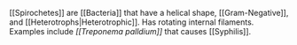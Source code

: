 [[Spirochetes]] are [[Bacteria]] that have a helical shape, [[Gram-Negative]], and [[Heterotrophs|Heterotrophic]]. Has rotating internal filaments. Examples include *[[Treponema palldium]]* that causes [[Syphilis]].